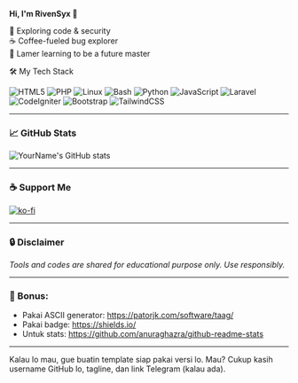 
**Hi, I'm RivenSyx 👋**

🔐 Exploring code & security  
☕ Coffee-fueled bug explorer  
🐛 Lamer learning to be a future master  

🛠️ My Tech Stack

![HTML5](https://img.shields.io/badge/-HTML5-E34F26?logo=html5&logoColor=white)
![PHP](https://img.shields.io/badge/-PHP-777BB4?logo=php&logoColor=white)
![Linux](https://img.shields.io/badge/-Linux-FCC624?logo=linux&logoColor=black)
![Bash](https://img.shields.io/badge/-Bash-4EAA25?logo=gnu-bash&logoColor=white)
![Python](https://img.shields.io/badge/-Python-3776AB?logo=python&logoColor=white)
![JavaScript](https://img.shields.io/badge/-JavaScript-F7DF1E?logo=javascript&logoColor=black)
![Laravel](https://img.shields.io/badge/-Laravel-FF2D20?logo=laravel&logoColor=white)
![CodeIgniter](https://img.shields.io/badge/-CodeIgniter-EF4223?logo=codeigniter&logoColor=white)
![Bootstrap](https://img.shields.io/badge/-Bootstrap-7952B3?logo=bootstrap&logoColor=white)
![TailwindCSS](https://img.shields.io/badge/-TailwindCSS-38B2AC?logo=tailwind-css&logoColor=white)

---

### 📈 GitHub Stats

![YourName's GitHub stats](https://github-readme-stats.vercel.app/api?username=YourUsername&show_icons=true&theme=tokyonight)

---

### ☕ Support Me

[![ko-fi](https://ko-fi.com/img/githubbutton_sm.svg)](https://ko-fi.com/YourUsername)

---

### 🔒 Disclaimer  
*Tools and codes are shared for educational purpose only. Use responsibly.*

---

### 🎯 Bonus:
- Pakai ASCII generator: https://patorjk.com/software/taag/
- Pakai badge: https://shields.io/
- Untuk stats: https://github.com/anuraghazra/github-readme-stats

---

Kalau lo mau, gue buatin template siap pakai versi lo. Mau? Cukup kasih username GitHub lo, tagline, dan link Telegram (kalau ada).
